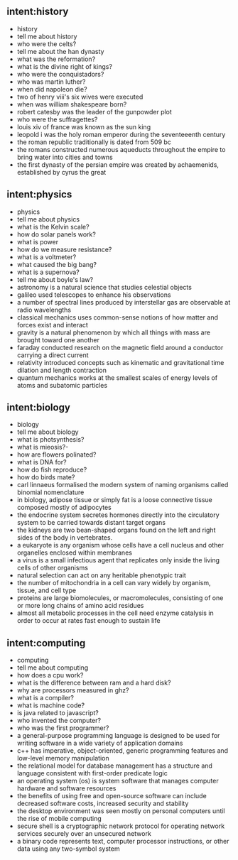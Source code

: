 ## intent:history
- history
- tell me about history
- who were the celts?
- tell me about the han dynasty
- what was the reformation?
- what is the divine right of kings?
- who were the conquistadors?
- who was martin luther?
- when did napoleon die? <!-- end of old -->
- two of henry viii's six wives were executed
- when was william shakespeare born?
- robert catesby was the leader of the gunpowder plot
- who were the suffragettes?
- louis xiv of france was known as the sun king
- leopold i was the holy roman emperor during the seventeeenth century
- the roman republic traditionally is dated from 509 bc
- the romans constructed numerous aqueducts throughout the empire to bring water into cities and towns
- the first dynasty of the persian empire was created by achaemenids, established by cyrus the great

## intent:physics
- physics
- tell me about physics
- what is the Kelvin scale?
- how do solar panels work?
- what is power
- how do we measure resistance?
- what is a voltmeter?
- what caused the big bang?
- what is a supernova?
- tell me about boyle's law? <!-- end of old -->
- astronomy is a natural science that studies celestial objects 
- galileo used telescopes to enhance his observations
- a number of spectral lines produced by interstellar gas are observable at radio wavelengths
- classical mechanics uses common-sense notions of how matter and forces exist and interact
- gravity is a natural phenomenon by which all things with mass are brought toward one another
- faraday conducted research on the magnetic field around a conductor carrying a direct current
- relativity introduced concepts such as kinematic and gravitational time dilation and length contraction
- quantum mechanics works at the smallest scales of energy levels of atoms and subatomic particles

## intent:biology
- biology
- tell me about biology
- what is photsynthesis?
- what is mieosis?- 
- how are flowers polinated?
- what is DNA for?
- how do fish reproduce?
- how do birds mate? <!-- end of old -->
- carl linnaeus formalised the modern system of naming organisms called binomial nomenclature
- in biology, adipose tissue or simply fat is a loose connective tissue composed mostly of adipocytes
- the endocrine system secretes hormones directly into the circulatory system to be carried towards distant target organs
- the kidneys are two bean-shaped organs found on the left and right sides of the body in vertebrates.
- a eukaryote is any organism whose cells have a cell nucleus and other organelles enclosed within membranes
- a virus is a small infectious agent that replicates only inside the living cells of other organisms
- natural selection can act on any heritable phenotypic trait
- the number of mitochondria in a cell can vary widely by organism, tissue, and cell type
- proteins are large biomolecules, or macromolecules, consisting of one or more long chains of amino acid residues
- almost all metabolic processes in the cell need enzyme catalysis in order to occur at rates fast enough to sustain life

## intent:computing
- computing
- tell me about computing
- how does a cpu work?
- what is the difference between ram and a hard disk?
- why are processors measured in ghz?
- what is a compiler?
- what is machine code?
- is java related to javascript?
- who invented the computer?
- who was the first programmer? <!-- end of old -->
- a general-purpose programming language is designed to be used for writing software in a wide variety of application domains
- c++ has imperative, object-oriented, generic programming features and low-level memory manipulation
- the relational model for database management has a structure and language consistent with first-order predicate logic
- an operating system (os) is system software that manages computer hardware and software resources
- the benefits of using free and open-source software can include decreased software costs, increased security and stability
- the desktop environment was seen mostly on personal computers until the rise of mobile computing
- secure shell is a cryptographic network protocol for operating network services securely over an unsecured network
- a binary code represents text, computer processor instructions, or other data using any two-symbol system